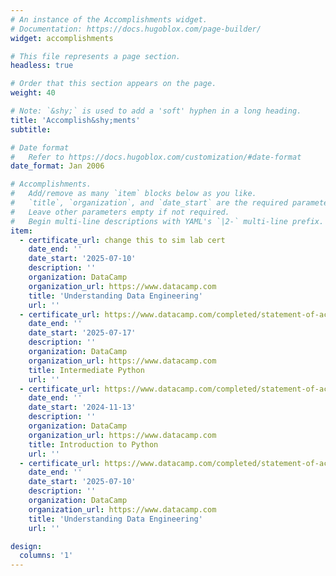 ```yaml
---
# An instance of the Accomplishments widget.
# Documentation: https://docs.hugoblox.com/page-builder/
widget: accomplishments

# This file represents a page section.
headless: true

# Order that this section appears on the page.
weight: 40

# Note: `&shy;` is used to add a 'soft' hyphen in a long heading.
title: 'Accomplish&shy;ments'
subtitle:

# Date format
#   Refer to https://docs.hugoblox.com/customization/#date-format
date_format: Jan 2006

# Accomplishments.
#   Add/remove as many `item` blocks below as you like.
#   `title`, `organization`, and `date_start` are the required parameters.
#   Leave other parameters empty if not required.
#   Begin multi-line descriptions with YAML's `|2-` multi-line prefix.
item:
  - certificate_url: change this to sim lab cert
    date_end: ''
    date_start: '2025-07-10'
    description: ''
    organization: DataCamp
    organization_url: https://www.datacamp.com
    title: 'Understanding Data Engineering'
    url: ''
  - certificate_url: https://www.datacamp.com/completed/statement-of-accomplishment/course/2c90e0577461334c4cc51d7dd007071d45f188f1
    date_end: ''
    date_start: '2025-07-17'
    description: ''
    organization: DataCamp
    organization_url: https://www.datacamp.com
    title: Intermediate Python
    url: ''
  - certificate_url: https://www.datacamp.com/completed/statement-of-accomplishment/course/078fae299e79e8facef58bb1b6d29cb4133532be
    date_end: ''
    date_start: '2024-11-13'
    description: ''
    organization: DataCamp
    organization_url: https://www.datacamp.com
    title: Introduction to Python
    url: ''
  - certificate_url: https://www.datacamp.com/completed/statement-of-accomplishment/course/9c953e930535ee6251a2a788ecd24b185142fe3a
    date_end: ''
    date_start: '2025-07-10'
    description: ''
    organization: DataCamp
    organization_url: https://www.datacamp.com
    title: 'Understanding Data Engineering'
    url: ''

design:
  columns: '1'
---
```

